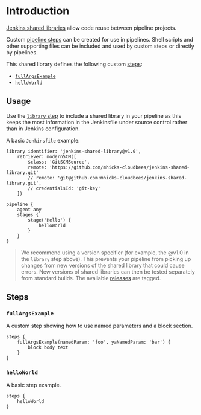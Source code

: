 
# Introduction

[Jenkins shared libraries](https://jenkins.io/doc/book/pipeline/shared-libraries/) allow code reuse between pipeline projects.

Custom [pipeline steps](https://jenkins.io/doc/pipeline/steps/) can be created for use in pipelines.  Shell scripts and other supporting files can be included and used by custom steps or directly by pipelines.  

This shared library defines the following custom [steps](#steps):

* [`fullArgsExample`](#fullArgsExample)
* [`helloWorld`](#helloWorld)

## Usage

Use the [`library` step](https://jenkins.io/doc/book/pipeline/shared-libraries/#dynamic-retrieval) to include a shared library in your pipeline as this keeps the most information in the Jenkinsfile under source control rather than in Jenkins configuration.

A basic `Jenkinsfile` example:

```
library identifier: 'jenkins-shared-library@v1.0', 
    retriever: modernSCM([
        $class: 'GitSCMSource',
        remote: 'https://github.com/mhicks-cloudbees/jenkins-shared-library.git'
        // remote: 'git@github.com:mhicks-cloudbees/jenkins-shared-library.git',
        // credentialsId: 'git-key'
    ])

pipeline {
    agent any
    stages {
        stage('Hello') {
            helloWorld
        }
    }
}
```

> We recommend using a version specifier (for example, the @v1.0 in the `library` step above). This prevents your pipeline from picking up changes from new versions of the shared library that could cause errors. New versions of shared libraries can then be tested separately from standard builds. The available [releases]() are tagged.


## Steps

### `fullArgsExample`
A custom step showing how to use named parameters and a block section.

```
steps {
    fullArgsExample(namedParam: 'foo', yaNamedParam: 'bar') {
        block body text
    }
}
```


### `helloWorld`
A basic step example.

```
steps {
    helloWorld
}
```